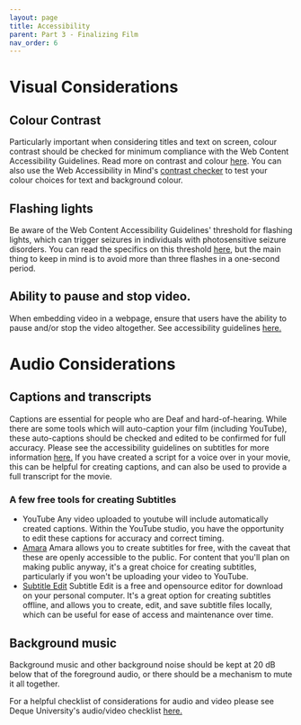 ```yaml
---
layout: page
title: Accessibility
parent: Part 3 - Finalizing Film
nav_order: 6
---
```

# Visual Considerations

## Colour Contrast
  Particularly important when considering titles and text on screen, colour contrast should be checked for minimum compliance with the Web Content Accessibility Guidelines. Read more on contrast and colour [here](https://webaim.org/articles/contrast/). You can also use the Web Accessibility in Mind's [contrast checker](https://webaim.org/resources/contrastchecker/) to test your colour choices for text and background colour.
## Flashing lights
  Be aware of the Web Content Accessibility Guidelines' threshold for flashing lights, which can trigger seizures in individuals with photosensitive seizure disorders. You can read the specifics on this threshold [here](https://www.w3.org/TR/UNDERSTANDING-WCAG20/seizure-does-not-violate.html), but the main thing to keep in mind is to avoid more than three flashes in a one-second period.
## Ability to pause and stop video.
  When embedding video in a webpage, ensure that users have the ability to pause and/or stop the video altogether. See accessibility guidelines [here.](https://www.w3.org/WAI/WCAG21/Understanding/pause-stop-hide.html)

# Audio Considerations

## Captions and transcripts
  Captions are essential for people who are Deaf and hard-of-hearing. While there are some tools which will auto-caption your film (including YouTube), these auto-captions should be checked and edited to be confirmed for full accuracy. Please see the accessibility guidelines on subtitles for more information [here.](https://www.w3.org/WAI/media/av/captions/#automatic-captions-are-not-sufficient) If you have created a script for a voice over in your movie, this can be helpful for creating captions, and can also be used to provide a full transcript for the movie.
### A few free tools for creating Subtitles
  + YouTube
  Any video uploaded to youtube will include automatically created captions. Within the YouTube studio, you have the opportunity to edit these captions for accuracy and correct timing.
  + [Amara](https://amara.org/en/videos/create/)
  Amara allows you to create subtitles for free, with the caveat that these are openly accessible to the public. For content that you'll plan on making public anyway, it's a great choice for creating subtitles, particularly if you won't be uploading your video to YouTube.
  + [Subtitle Edit](https://www.nikse.dk/SubtitleEdit)
  Subtitle Edit is a free and opensource editor for download on your personal computer. It's a great option for creating subtitles offline, and allows you to create, edit, and save subtitle files locally, which can be useful for ease of access and maintenance over time. 

## Background music
  Background music and other background noise should be kept at 20 dB below that of the foreground audio, or there should be a mechanism to mute it all together.

  For a helpful checklist of considerations for audio and video please see Deque University's audio/video checklist [here.](https://dequeuniversity.com/checklists/web/audiovideo)

